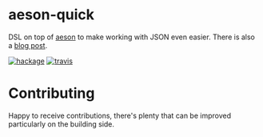 # aeson-quick

DSL on top of [aeson](https://hackage.haskell.org/package/aeson) to make working with JSON even easier. There is also a [blog post](http://scottsadler.de/posts/2017-01-20-aeson-quick.html).

[![hackage](https://img.shields.io/hackage/v/aeson-quick.svg)](https://hackage.haskell.org/package/aeson-quick)
[![travis](https://travis-ci.org/libscott/aeson-quick.svg?branch=master)](https://travis-ci.org/libscott/aeson-quick/)

# Contributing

Happy to receive contributions, there's plenty that can be improved particularly on the building side.
